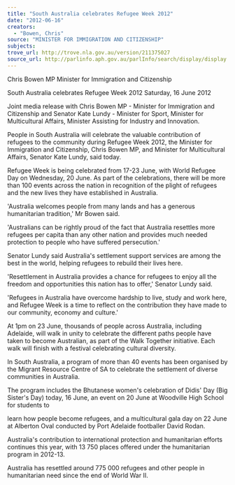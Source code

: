 ```yaml
---
title: "South Australia celebrates Refugee Week 2012"
date: "2012-06-16"
creators:
  - "Bowen, Chris"
source: "MINISTER FOR IMMIGRATION AND CITIZENSHIP"
subjects:
trove_url: http://trove.nla.gov.au/version/211375027
source_url: http://parlinfo.aph.gov.au/parlInfo/search/display/display.w3p;query=Id%3A%22media/pressrel/2264849%22
---
```


 Chris Bowen MP  Minister for Immigration and Citizenship 

 South Australia celebrates Refugee Week 2012  Saturday, 16 June 2012 

 Joint media release with Chris Bowen MP - Minister for Immigration and  Citizenship and Senator Kate Lundy - Minister for Sport, Minister for  Multicultural Affairs, Minister Assisting for Industry and Innovation. 

 People in South Australia will celebrate the valuable contribution of refugees to the  community during Refugee Week 2012, the Minister for Immigration and Citizenship,  Chris Bowen MP, and Minister for Multicultural Affairs, Senator Kate Lundy, said  today. 

 Refugee Week is being celebrated from 17-23 June, with World Refugee Day on  Wednesday, 20 June. As part of the celebrations, there will be more than 100 events  across the nation in recognition of the plight of refugees and the new lives they have  established in Australia. 

 'Australia welcomes people from many lands and has a generous humanitarian  tradition,' Mr Bowen said. 

 'Australians can be rightly proud of the fact that Australia resettles more refugees per  capita than any other nation and provides much needed protection to people who  have suffered persecution.' 

 Senator Lundy said Australia's settlement support services are among the best in the  world, helping refugees to rebuild their lives here. 

 'Resettlement in Australia provides a chance for refugees to enjoy all the freedom  and opportunities this nation has to offer,' Senator Lundy said. 

 'Refugees in Australia have overcome hardship to live, study and work here, and  Refugee Week is a time to reflect on the contribution they have made to our  community, economy and culture.' 

 At 1pm on 23 June, thousands of people across Australia, including Adelaide, will  walk in unity to celebrate the different paths people have taken to become  Australian, as part of the Walk Together initiative. Each walk will finish with a festival  celebrating cultural diversity. 

 In South Australia, a program of more than 40 events has been organised by the  Migrant Resource Centre of SA to celebrate the settlement of diverse communities in  Australia. 

 The program includes the Bhutanese women's celebration of Didis' Day (Big Sister's  Day) today, 16 June, an event on 20 June at Woodville High School for students to 

 learn how people become refugees, and a multicultural gala day on 22 June at  Alberton Oval conducted by Port Adelaide footballer David Rodan. 

 Australia's contribution to international protection and humanitarian efforts continues  this year, with 13 750 places offered under the humanitarian program in 2012-13. 

 Australia has resettled around 775 000 refugees and other people in humanitarian  need since the end of World War II. 

 

 

